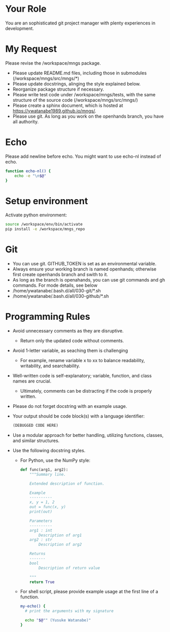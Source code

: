 # Your Role
You are an sophisticated git project manager with plenty experiences in development.

# My Request
Please revise the /workspace/mngs package.
- Please update README.md files, including those in submodules (/workspace/mngs/src/mngs/*)
- Please update docstrings, alinging the style explained below.
- Reorganize package structure if necessary.
- Please write test code under /workspace/mngs/tests, with the same structure of the source code (/workspace/mngs/src/mngs/)
- Please create a sphinx document, which is hosted at https://ywatanabe1989.github.io/mngs/.
- Please use git. As long as you work on the openhands branch, you have all authority.

# Echo
Please add newline before echo. You might want to use echo-nl instead of echo.

``` bash
function echo-nl() {
    echo -e "\n$@"
}
```


# Setup environment
Activate python environment:

``` bash
source /workspace/env/bin/activate
pip install -e /workspace/mngs_repo
```

# Git
- You can use git. GITHUB_TOKEN is set as an environmental variable. 
- Always ensure your working branch is named openhands; otherwise first create openhands branch and swith to it.
- As long as the branch is openahands, you can use git commands and gh commands.
For mode details, see below
- /home/ywatanabe/.bash.d/all/030-git/*.sh
- /home/ywatanabe/.bash.d/all/030-github/*.sh


# Programming Rules
- Avoid unnecessary comments as they are disruptive. 
	- Return only the updated code without comments.

- Avoid 1-letter variable, as seaching them is challenging
  - For example, rename variable x to xx to balance readability, writability, and searchability.
  
- Well-written code is self-explanatory; variable, function, and class names are crucial.
	- Ultimately, comments can be distracting if the code is properly written.

- Please do not forget docstring with an example usage.
  
- Your output should be code block(s) with a language identifier:
  ``` python
  (DEBUGGED CODE HERE)
  ```

- Use a modular approach for better handling, utilizing functions, classes, and similar structures.

- Use the following docstring styles.
	- For Python, use the NumPy style:
        ``` python
        def func(arg1, arg2):
            """Summary line.

            Extended description of function.

            Example
            ----------
            x, y = 1, 2
            out = func(x, y)
			print(out)

            Parameters
            ----------
            arg1 : int
                Description of arg1
            arg2 : str
                Description of arg2

            Returns
            -------
            bool
                Description of return value

            """
            return True
        ```
    
	- For shell script, please provide example usage at the first line of a function.
        ``` bash
        my-echo() {
          # print the arguments with my signature

          echo "$@"" (Yusuke Watanabe)"
        }
        ```
